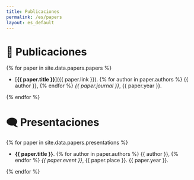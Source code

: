 ```yaml
---
title: Publicaciones
permalink: /es/papers
layout: es_default
---
```


# 📃 Publicaciones

{% for paper in site.data.papers.papers %}

- [**{{ paper.title }}**]({{ paper.link }}).
{% for author in paper.authors %} {{ author }}, {% endfor %}
_{{ paper.journal }}_, {{ paper.year }}.

{% endfor %}

# 🗨️ Presentaciones

{% for paper in site.data.papers.presentations %}

- **{{ paper.title }}**.
{% for author in paper.authors %} {{ author }}, {% endfor %}
_{{ paper.event }}_, {{ paper.place }}. {{ paper.year }}.

{% endfor %}

